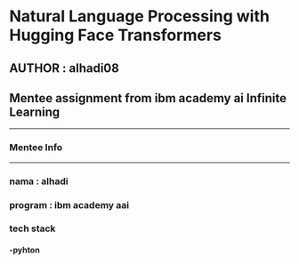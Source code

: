 # Natural Language Processing with Hugging Face Transformers

## AUTHOR : alhadi08

## Mentee assignment from ibm academy ai Infinite Learning
---
### Mentee Info
---
### nama : alhadi
### program : ibm academy aai
### tech stack
#### -pyhton
